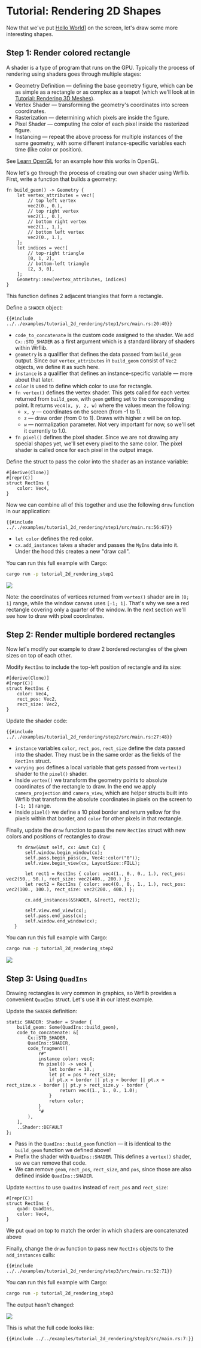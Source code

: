 # Tutorial: Rendering 2D Shapes

Now that we've put [Hello World](./tutorial_hello_world.md)] on the screen, let's draw some more interesting shapes.

## Step 1: Render colored rectangle

A shader is a type of program that runs on the GPU. Typically the process of rendering using shaders goes through multiple stages:
* Geometry Definition — defining the base geometry figure, which can be as simple as a rectangle or as complex as a teapot (which we'll look at in [Tutorial: Rendering 3D Meshes](./tutorial_rendering.md)).
* Vertex Shader — transforming the geometry's coordinates into screen coordinates.
* Rasterization — determining which pixels are inside the figure.
* Pixel Shader — computing the color of each pixel inside the rasterized figure.
* Instancing — repeat the above process for multiple instances of the same geometry, with some different instance-specific variables each time (like color or position).

See [Learn OpenGL](https://learnopengl.com/Getting-started/Hello-Triangle) for an example how this works in OpenGL.

Now let's go through the process of creating our own shader using Wrflib. First, write a function that builds a geometry:

```rust,noplayground
fn build_geom() -> Geometry {
    let vertex_attributes = vec![
        // top left vertex
        vec2(0., 0.),
        // top right vertex
        vec2(1., 0.),
        // bottom right vertex
        vec2(1., 1.),
        // bottom left vertex
        vec2(0., 1.),
    ];
    let indices = vec![
        // top-right triangle
        [0, 1, 2],
        // bottom-left triangle
        [2, 3, 0],
    ];
    Geometry::new(vertex_attributes, indices)
}
```

This function defines 2 adjacent triangles that form a rectangle.

Define a `SHADER` object:

```rust,noplayground
{{#include ../../examples/tutorial_2d_rendering/step1/src/main.rs:20:40}}
```
 - `code_to_concatenate` is the custom code assigned to the shader. We add `Cx::STD_SHADER` as a first argument which is a standard library of shaders within Wrflib.
 - `geometry` is a qualifier that defines the data passed from `build_geom` output. Since our `vertex_attributes` in `build_geom` consist of `Vec2` objects, we define it as such here.
 - `instance` is a qualifier that defines an instance-specific variable — more about that later.
 - `color` is used to define which color to use for rectangle.
 - `fn vertex()` defines the vertex shader. This gets called for each vertex returned from `build_geom`, with `geom` getting set to the corresponding point. It returns `vec4(x, y, z, w)` where the values mean the following:
   - `x, y` — coordinates on the screen (from -1 to 1).
   - `z` — draw order (from 0 to 1). Draws with higher `z` will be on top.
   - `w` — normalization parameter. Not very important for now, so we'll set it currently to 1.0.
 - `fn pixel()` defines the pixel shader. Since we are not drawing any special shapes yet, we'll set every pixel to the same color. The pixel shader is called once for each pixel in the output image.


Define the struct to pass the color into the shader as an instance variable:

```rust,noplayground
#[derive(Clone)]
#[repr(C)]
struct RectIns {
    color: Vec4,
}
```

Now we can combine all of this together and use the following `draw` function in our application:
```rust,noplayground
{{#include ../../examples/tutorial_2d_rendering/step1/src/main.rs:56:67}}
```
 - `let color` defines the red color.
 - `cx.add_instances` takes a shader and passes the `MyIns` data into it. Under the hood this creates a new "draw call".


You can run this full example with Cargo:

```bash
cargo run -p tutorial_2d_rendering_step1
```

![](./img/tutorial_2d_rendering_step1.png)

Note: the coordinates of vertices returned from `vertex()` shader are in `[0; 1]` range, while the window canvas uses `[-1; 1]`. That's why we see a red rectangle covering only a quarter of the window. In the next section we'll see how to draw with pixel coordinates.

## Step 2: Render multiple bordered rectangles

Now let's modify our example to draw 2 bordered rectangles of the given sizes on top of each other.

Modify `RectIns` to include the top-left position of rectangle and its size:

```rust,noplayground
#[derive(Clone)]
#[repr(C)]
struct RectIns {
    color: Vec4,
    rect_pos: Vec2,
    rect_size: Vec2,
}
```


Update the shader code:

```rust,noplayground
{{#include ../../examples/tutorial_2d_rendering/step2/src/main.rs:27:48}}
```
 - `instance` variables `color`, `rect_pos`, `rect_size` define the data passed into the shader. They must be in the same order as the fields of the `RectIns` struct.
 - `varying pos` defines a local variable that gets passed from `vertex()` shader to the `pixel()` shader.
 - Inside `vertex()` we transform the geometry points to absolute coordinates of the rectangle to draw. In the end we apply `camera_projection` and `camera_view`, which are helper structs built into Wrflib that transform the absolute coordinates in pixels on the screen to `[-1; 1]` range.
 - Inside `pixel()` we define a 10 pixel border and return yellow for the pixels within that border, and `color` for other pixels in that rectangle.

 Finally, update the `draw` function to pass the new `RectIns` struct with new colors and positions of rectangles to draw:

 ```rust,noplayground
     fn draw(&mut self, cx: &mut Cx) {
        self.window.begin_window(cx);
        self.pass.begin_pass(cx, Vec4::color("0"));
        self.view.begin_view(cx, LayoutSize::FILL);

        let rect1 = RectIns { color: vec4(1., 0., 0., 1.), rect_pos: vec2(50., 50.), rect_size: vec2(400., 200.) };
        let rect2 = RectIns { color: vec4(0., 0., 1., 1.), rect_pos: vec2(100., 100.), rect_size: vec2(200., 400.) };

        cx.add_instances(&SHADER, &[rect1, rect2]);

        self.view.end_view(cx);
        self.pass.end_pass(cx);
        self.window.end_window(cx);
    }
```


You can run this full example with Cargo:

```bash
cargo run -p tutorial_2d_rendering_step2
```

![](./img/tutorial_2d_rendering_step2.png)


## Step 3: Using `QuadIns`

Drawing rectangles is very common in graphics, so Wrflib provides a convenient `QuadIns` struct. Let's use it in our latest example.

Update the `SHADER` definition:

```rust,noplayground
static SHADER: Shader = Shader {
    build_geom: Some(QuadIns::build_geom),
    code_to_concatenate: &[
        Cx::STD_SHADER,
        QuadIns::SHADER,
        code_fragment!(
            r#"
            instance color: vec4;
            fn pixel() -> vec4 {
                let border = 10.;
                let pt = pos * rect_size;
                if pt.x < border || pt.y < border || pt.x > rect_size.x - border || pt.y > rect_size.y - border {
                    return vec4(1., 1., 0., 1.0);
                }
                return color;
            }
            "#
        ),
    ],
    ..Shader::DEFAULT
};
```
 - Pass in the `QuadIns::build_geom` function — it is identical to the `build_geom` function we defined above!
 - Prefix the shader with `QuadIns::SHADER`. This defines a `vertex()` shader, so we can remove that code.
 - We can remove `geom`, `rect_pos`, `rect_size`, and `pos`, since those are also defined inside `QuadIns::SHADER`.

Update `RectIns` to use `QuadIns` instead of `rect_pos` and `rect_size`:

```rust,noplayground
#[repr(C)]
struct RectIns {
    quad: QuadIns,
    color: Vec4,
}
```

We put `quad` on top to match the order in which shaders are concatenated above

Finally, change the `draw` function to pass new `RectIns` objects to the `add_instances` calls:

```rust,noplayground
{{#include ../../examples/tutorial_2d_rendering/step3/src/main.rs:52:71}}
```

You can run this full example with Cargo:

```bash
cargo run -p tutorial_2d_rendering_step3
```

The output hasn't changed:

![](./img/tutorial_2d_rendering_step2.png)

This is what the full code looks like:

```rust,noplayground
{{#include ../../examples/tutorial_2d_rendering/step3/src/main.rs:7:}}
```
